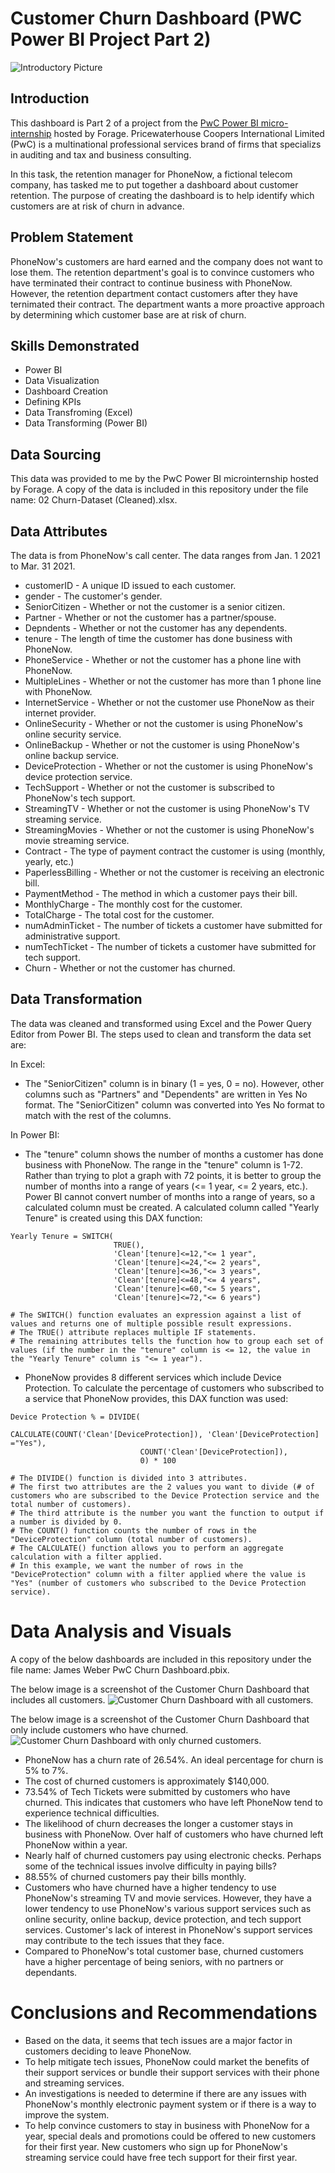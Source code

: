 # Customer Churn Dashboard (PWC Power BI Project Part 2)
![Introductory Picture](Customer_Churn_Pic.png)
## Introduction
This dashboard is Part 2 of a project from the [PwC Power BI micro-internship](https://www.theforage.com/simulations/pwc-ch/power-bi-cqxg) hosted by Forage. Pricewaterhouse Coopers International Limited (PwC) is a multinational professional services brand of firms that specializs in auditing and tax and business consulting.

In this task, the retention manager for PhoneNow, a fictional telecom company, has tasked me to put together a dashboard about customer retention. The purpose of creating the dashboard is to help identify which customers are at risk of churn in advance.

## Problem Statement
PhoneNow's customers are hard earned and the company does not want to lose them. The retention department's goal is to convince customers who have terminated their contract to continue business with PhoneNow. However, the retention department contact customers after they have ternimated their contract. The department wants a more proactive approach by determining which customer base are at risk of churn.

## Skills Demonstrated
* Power BI
* Data Visualization
* Dashboard Creation
* Defining KPIs
* Data Transfroming (Excel)
* Data Transforming (Power BI)

## Data Sourcing
This data was provided to me by the PwC Power BI microinternship hosted by Forage. A copy of the data is included in this repository under the file name: 02 Churn-Dataset (Cleaned).xlsx.

## Data Attributes
The data is from PhoneNow's call center. The data ranges from Jan. 1 2021 to Mar. 31 2021.
* customerID - A unique ID issued to each customer.
* gender - The customer's gender.
* SeniorCitizen - Whether or not the customer is a senior citizen.
* Partner - Whether or not the customer has a partner/spouse.
* Depndents - Whether or not the customer has any dependents.
* tenure - The length of time the customer has done business with PhoneNow.
* PhoneService - Whether or not the customer has a phone line with PhoneNow.
* MultipleLines - Whether or not the customer has more than 1 phone line with PhoneNow.
* InternetService - Whether or not the customer use PhoneNow as their internet provider.
* OnlineSecurity - Whether or not the customer is using PhoneNow's online security service.
* OnlineBackup - Whether or not the customer is using PhoneNow's online backup service.
* DeviceProtection - Whether or not the customer is using PhoneNow's device protection service.
* TechSupport - Whether or not the customer is subscribed to PhoneNow's tech support.
* StreamingTV - Whether or not the customer is using PhoneNow's TV streaming service.
* StreamingMovies - Whether or not the customer is using PhoneNow's movie streaming service.
* Contract - The type of payment contract the customer is using (monthly, yearly, etc.)
* PaperlessBilling - Whether or not the customer is receiving an electronic bill.
* PaymentMethod -  The method in which a customer pays their bill.
* MonthlyCharge - The monthly cost for the customer.
* TotalCharge - The total cost for the customer.
* numAdminTicket - The number of tickets a customer have submitted for administrative support.
* numTechTicket - The number of tickets a customer have submitted for tech support.
* Churn - Whether or not the customer has churned.

## Data Transformation
The data was cleaned and transformed using Excel and the Power Query Editor from Power BI. The steps used to clean and transform the data set are:

In Excel:
* The "SeniorCitizen" column is in binary (1 = yes, 0 = no). However, other columns such as "Partners" and "Dependents" are written in Yes No format. The "SeniorCitizen" column was converted into Yes No format to match with the rest of the columns.

In Power BI:
* The "tenure" column shows the number of months a customer has done business with PhoneNow. The range in the "tenure" column is 1-72. Rather than trying to plot a graph with 72 points, it is better to group the number of months into a range of years (<= 1 year, <= 2 years, etc.). Power BI cannot convert number of months into a range of years, so a calculated column must be created. A calculated column called "Yearly Tenure" is created using this DAX function:
```
Yearly Tenure = SWITCH(
                       TRUE(),
                       'Clean'[tenure]<=12,"<= 1 year",
                       'Clean'[tenure]<=24,"<= 2 years",
                       'Clean'[tenure]<=36,"<= 3 years",
                       'Clean'[tenure]<=48,"<= 4 years",
                       'Clean'[tenure]<=60,"<= 5 years",
                       'Clean'[tenure]<=72,"<= 6 years")

# The SWITCH() function evaluates an expression against a list of values and returns one of multiple possible result expressions.
# The TRUE() attribute replaces multiple IF statements.
# The remaining attributes tells the function how to group each set of values (if the number in the "tenure" column is <= 12, the value in the "Yearly Tenure" column is "<= 1 year").
```
* PhoneNow provides 8 different services which include Device Protection. To calculate the percentage of customers who subscribed to a service that PhoneNow provides, this DAX function was used:
```
Device Protection % = DIVIDE(
                             CALCULATE(COUNT('Clean'[DeviceProtection]), 'Clean'[DeviceProtection] ="Yes"),
                             COUNT('Clean'[DeviceProtection]),
                             0) * 100

# The DIVIDE() function is divided into 3 attributes.
# The first two attributes are the 2 values you want to divide (# of customers who are subscribed to the Device Protection service and the total number of customers).
# The third attribute is the number you want the function to output if a number is divided by 0.
# The COUNT() function counts the number of rows in the "DeviceProtection" column (total number of customers).
# The CALCULATE() function allows you to perform an aggregate calculation with a filter applied.
# In this example, we want the number of rows in the "DeviceProtection" column with a filter applied where the value is "Yes" (number of customers who subscribed to the Device Protection service).
```

# Data Analysis and Visuals
A copy of the below dashboards are included in this repository under the file name: James Weber PwC Churn Dashboard.pbix.

The below image is a screenshot of the Customer Churn Dashboard that includes all customers.
![Customer Churn Dashboard with all customers.](Churn_Dashboard_All_Customers.png)


The below image is a screenshot of the Customer Churn Dashboard that only include customers who have churned.
![Customer Churn Dashboard with only churned customers.](Churn_Dashboard_Churned_Customers.png)

* PhoneNow has a churn rate of 26.54%. An ideal percentage for churn is 5% to 7%.
* The cost of churned customers is approximately $140,000.
* 73.54% of Tech Tickets were submitted by customers who have churned. This indicates that customers who have left PhoneNow tend to experience technical difficulties.
* The likelihood of churn decreases the longer a customer stays in business with PhoneNow. Over half of customers who have churned left PhoneNow within a year.
* Nearly half of churned customers pay using electronic checks. Perhaps some of the technical issues involve difficulty in paying bills?
* 88.55% of churned customers pay their bills monthly.
* Customers who have churned have a higher tendency to use PhoneNow's streaming TV and movie services. However, they have a lower tendency to use PhoneNow's various support services such as online security, online backup, device protection, and tech support services. Customer's lack of interest in PhoneNow's support services may contribute to the tech issues that they face.
* Compared to PhoneNow's total customer base, churned customers have a higher percentage of being seniors, with no partners or dependants.

# Conclusions and Recommendations
* Based on the data, it seems that tech issues are a major factor in customers deciding to leave PhoneNow.
* To help mitigate tech issues, PhoneNow could market the benefits of their support services or bundle their support services with their phone and streaming services.
* An investigations is needed to determine if there are any issues with PhoneNow's monthly electronic payment system or if there is a way to improve the system.
* To help convince customers to stay in business with PhoneNow for a year, special deals and promotions could be offered to new customers for their first year. New customers who sign up for PhoneNow's streaming service could have free tech support for their first year.
